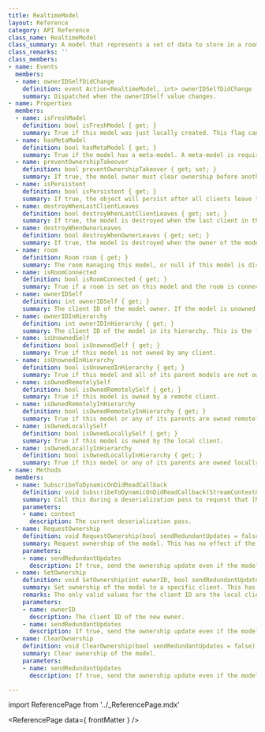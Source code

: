 ```yaml
---
title: RealtimeModel
layout: Reference
category: API Reference
class_name: RealtimeModel
class_summary: A model that represents a set of data to store in a room datastore.
class_remarks: ''
class_members:
- name: Events
  members:
  - name: ownerIDSelfDidChange
    definition: event Action<RealtimeModel, int> ownerIDSelfDidChange
    summary: Dispatched when the ownerIDSelf value changes.
- name: Properties
  members:
  - name: isFreshModel
    definition: bool isFreshModel { get; }
    summary: True if this model was just locally created. This flag can be used to apply component settings or initial values to a newly instantiated model.
  - name: hasMetaModel
    definition: bool hasMetaModel { get; }
    summary: True if the model has a meta-model. A meta-model is required for a client to take ownership of a model. You can add a meta-model to a custom model with the `createMetaModel` flag on the `RealtimeModel` attribute.
  - name: preventOwnershipTakeover
    definition: bool preventOwnershipTakeover { get; set; }
    summary: If true, the model owner must clear ownership before another client can request it.
  - name: isPersistent
    definition: bool isPersistent { get; }
    summary: If true, the object will persist after all clients leave the room.
  - name: destroyWhenLastClientLeaves
    definition: bool destroyWhenLastClientLeaves { get; set; }
    summary: If true, the model is destroyed when the last client in the room leaves.
  - name: destroyWhenOwnerLeaves
    definition: bool destroyWhenOwnerLeaves { get; set; }
    summary: If true, the model is destroyed when the owner of the model leaves the room.
  - name: room
    definition: Room room { get; }
    summary: The room managing this model, or null if this model is disconnected.
  - name: isRoomConnected
    definition: bool isRoomConnected { get; }
    summary: True if a room is set on this model and the room is connected.
  - name: ownerIDSelf
    definition: int ownerIDSelf { get; }
    summary: The client ID of the model owner. If the model is unowned, this returns -1.
  - name: ownerIDInHierarchy
    definition: int ownerIDInHierarchy { get; }
    summary: The client ID of the model in its hierarchy. This is the furthest owned ancestor without owned ancestors. If the model and all of its ancestors are unowned, this returns -1.
  - name: isUnownedSelf
    definition: bool isUnownedSelf { get; }
    summary: True if this model is not owned by any client.
  - name: isUnownedInHierarchy
    definition: bool isUnownedInHierarchy { get; }
    summary: True if this model and all of its parent models are not owned by any client.
  - name: isOwnedRemotelySelf
    definition: bool isOwnedRemotelySelf { get; }
    summary: True if this model is owned by a remote client.
  - name: isOwnedRemotelyInHierarchy
    definition: bool isOwnedRemotelyInHierarchy { get; }
    summary: True if this model or any of its parents are owned remotely.
  - name: isOwnedLocallySelf
    definition: bool isOwnedLocallySelf { get; }
    summary: True if this model is owned by the local client.
  - name: isOwnedLocallyInHierarchy
    definition: bool isOwnedLocallyInHierarchy { get; }
    summary: True if this model or any of its parents are owned locally.
- name: Methods
  members:
  - name: SubscribeToDynamicOnDidReadCallback
    definition: void SubscribeToDynamicOnDidReadCallback(StreamContext& context)
    summary: Call this during a deserialization pass to request that [Normal.Realtime.RealtimeModelEvent.DynamicOnDidRead](Normal.Realtime.RealtimeModelEvent#dynamicondidread) be invoked on this model at the end of the pass.
    parameters:
    - name: context
      description: The current deserialization pass.
  - name: RequestOwnership
    definition: void RequestOwnership(bool sendRedundantUpdates = false)
    summary: Request ownership of the model. This has no effect if the model has no meta-model. This will throw an exception if the model is not part of a connected room, as it requires the local clientID.
    parameters:
    - name: sendRedundantUpdates
      description: If true, send the ownership update even if the model is already owned by the local client. This might send redundant updates but is useful if you expect contention. This does not circumvent the "Prevent Ownership Takeover" lifetime flag if it applies.
  - name: SetOwnership
    definition: void SetOwnership(int ownerID, bool sendRedundantUpdates = false)
    summary: Set ownership of the model to a specific client. This has no effect if the model has no meta-model.
    remarks: The only valid values for the client ID are the local client ID and -1 (unowned). The server will reject an update that changes the owner to a different client.
    parameters:
    - name: ownerID
      description: The client ID of the new owner.
    - name: sendRedundantUpdates
      description: If true, send the ownership update even if the model is already owned by the specified ownerID. This might send redundant updates but is useful if you expect contention. This does not circumvent the "Prevent Ownership Takeover" lifetime flag if it applies.
  - name: ClearOwnership
    definition: void ClearOwnership(bool sendRedundantUpdates = false)
    summary: Clear ownership of the model.
    parameters:
    - name: sendRedundantUpdates
      description: If true, send the ownership update even if the model is already unowned. This might send redundant updates but is useful if you expect contention. This does not circumvent the "Prevent Ownership Takeover" lifetime flag if it applies.

---
```

import ReferencePage from '../_ReferencePage.mdx'

<ReferencePage data={ frontMatter } />
